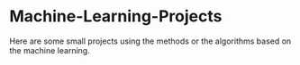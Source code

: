 # Machine-Learning-Projects
Here are some small projects using the methods or the algorithms based on the machine learning.
